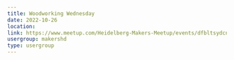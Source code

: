 ```yaml
---
title: Woodworking Wednesday
date: 2022-10-26
location: 
link: https://www.meetup.com/Heidelberg-Makers-Meetup/events/dfbltsydcnbjc/
usergroup: makershd
type: usergroup
---
```

